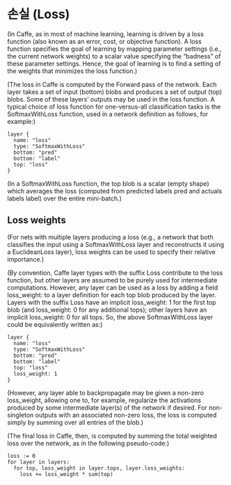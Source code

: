 # 손실 (Loss)

(In Caffe, as in most of machine learning, learning is driven by a loss function (also known as an error, cost, or objective function). A loss function specifies the goal of learning by mapping parameter settings (i.e., the current network weights) to a scalar value specifying the “badness” of these parameter settings. Hence, the goal of learning is to find a setting of the weights that minimizes the loss function.)

(The loss in Caffe is computed by the Forward pass of the network. Each layer takes a set of input (bottom) blobs and produces a set of output (top) blobs. Some of these layers’ outputs may be used in the loss function. A typical choice of loss function for one-versus-all classification tasks is the SoftmaxWithLoss function, used in a network definition as follows, for example:)

    layer {
      name: "loss"
      type: "SoftmaxWithLoss"
      bottom: "pred"
      bottom: "label"
      top: "loss"
    }

(In a SoftmaxWithLoss function, the top blob is a scalar (empty shape) which averages the loss (computed from predicted labels pred and actuals labels label) over the entire mini-batch.)

## Loss weights

(For nets with multiple layers producing a loss (e.g., a network that both classifies the input using a SoftmaxWithLoss layer and reconstructs it using a EuclideanLoss layer), loss weights can be used to specify their relative importance.)

(By convention, Caffe layer types with the suffix Loss contribute to the loss function, but other layers are assumed to be purely used for intermediate computations. However, any layer can be used as a loss by adding a field loss_weight: <float> to a layer definition for each top blob produced by the layer. Layers with the suffix Loss have an implicit loss_weight: 1 for the first top blob (and loss_weight: 0 for any additional tops); other layers have an implicit loss_weight: 0 for all tops. So, the above SoftmaxWithLoss layer could be equivalently written as:)

    layer {
      name: "loss"
      type: "SoftmaxWithLoss"
      bottom: "pred"
      bottom: "label"
      top: "loss"
      loss_weight: 1
    }

(However, any layer able to backpropagate may be given a non-zero loss_weight, allowing one to, for example, regularize the activations produced by some intermediate layer(s) of the network if desired. For non-singleton outputs with an associated non-zero loss, the loss is computed simply by summing over all entries of the blob.)

(The final loss in Caffe, then, is computed by summing the total weighted loss over the network, as in the following pseudo-code:)

    loss := 0
    for layer in layers:
      for top, loss_weight in layer.tops, layer.loss_weights:
        loss += loss_weight * sum(top)
